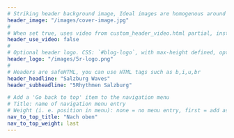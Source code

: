 ```yaml
---
# Striking header background image, Ideal images are homogenous around the centre and contrasting to the text. Non-ideal images can use `title_guard`
header_image: "/images/cover-image.jpg"
#
# When set true, uses video from custom_header_video.html partial, instead of header_image
header_use_video: false
#
# Optional header logo. CSS: `#blog-logo`, with max-height defined, optimize to prevent scaling
header_logo: "/images/5r-logo.png"
#
# Headers are safeHTML, you can use HTML tags such as b,i,u,br
header_headline: "Salzburg Waves"
header_subheadline: "5Rhythmen Salzburg"

# Add a 'Go back to top' item to the navigation menu
# Title: name of navigation menu entry
# Weight (i. e. position in menu): none = no menu entry, first = add as first entry, last = ad as last entry
nav_to_top_title: "Nach oben"
nav_to_top_weight: last
---
```

